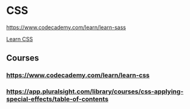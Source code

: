 # CSS

https://www.codecademy.com/learn/learn-sass

[Learn CSS](https://www.codecademy.com/learn/learn-css)

## Courses
### https://www.codecademy.com/learn/learn-css
### https://app.pluralsight.com/library/courses/css-applying-special-effects/table-of-contents
